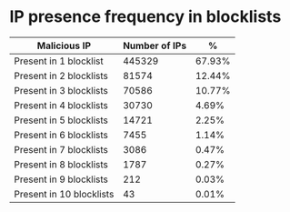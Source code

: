 # IP presence frequency in blocklists
| Malicious IP | Number of IPs | % |
|----|----|----|
| Present in 1 blocklist | 445329 | 67.93% |
| Present in 2 blocklists | 81574 | 12.44% |
| Present in 3 blocklists | 70586 | 10.77% |
| Present in 4 blocklists | 30730 | 4.69% |
| Present in 5 blocklists | 14721 | 2.25% |
| Present in 6 blocklists | 7455 | 1.14% |
| Present in 7 blocklists | 3086 | 0.47% |
| Present in 8 blocklists | 1787 | 0.27% |
| Present in 9 blocklists | 212 | 0.03% |
| Present in 10 blocklists | 43 | 0.01% |

